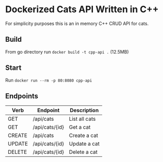 # Dockerized Cats API Written in C++

For simplicity purposes this is an in memory C++ CRUD API for cats.

## Build

From go directory run `docker build -t cpp-api .` (12.5MB)

## Start

Run `docker run --rm -p 80:8080 cpp-api`

## Endpoints

| Verb    | Endpoint        | Description       |
| ------- | --------------- | ----------------- |
| GET     | /api/cats       | List all cats     |
| GET     | /api/cats/{id}  | Get a cat         |
| CREATE  | /api/cats       | Create a cat      |
| UPDATE  | /api/cats/{id}  | Update a cat      |
| DELETE  | /api/cats/{id}  | Delete a cat      |
